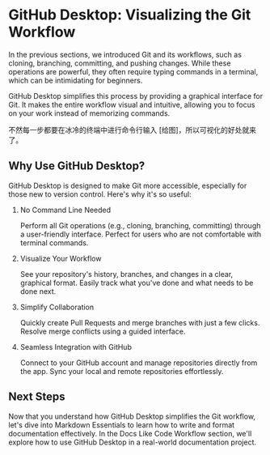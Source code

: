 # GitHub Desktop: Visualizing the Git Workflow

In the previous sections, we introduced Git and its workflows, such as cloning, branching, committing, and pushing changes. While these operations are powerful, they often require typing commands in a terminal, which can be intimidating for beginners.

GitHub Desktop simplifies this process by providing a graphical interface for Git. It makes the entire workflow visual and intuitive, allowing you to focus on your work instead of memorizing commands.

不然每一步都要在冰冷的终端中进行命令行输入 [给图]，所以可视化的好处就来了。

## Why Use GitHub Desktop?

GitHub Desktop is designed to make Git more accessible, especially for those new to version control. Here's why it's so useful:

1. No Command Line Needed

    Perform all Git operations (e.g., cloning, branching, committing) through a user-friendly interface. Perfect for users who are not comfortable with terminal commands.

2. Visualize Your Workflow

    See your repository's history, branches, and changes in a clear, graphical format. Easily track what you've done and what needs to be done next.

3. Simplify Collaboration

    Quickly create Pull Requests and merge branches with just a few clicks. Resolve merge conflicts using a guided interface.

4. Seamless Integration with GitHub

    Connect to your GitHub account and manage repositories directly from the app. Sync your local and remote repositories effortlessly.

## Next Steps

Now that you understand how GitHub Desktop simplifies the Git workflow, let's dive into Markdown Essentials to learn how to write and format documentation effectively. In the Docs Like Code Workflow section, we'll explore how to use GitHub Desktop in a real-world documentation project.
